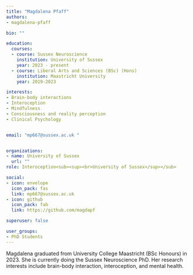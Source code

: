 ```yaml
---
title: "Magdalena Pfaff"
authors:
- magdalena-pfaff

bio: ""

education:
  courses:
  - course: Sussex Neuroscience 
    institution: University of Sussex
    year: 2023 - present
  - course: Liberal Arts and Sciences (BSc) (Hons)
    institution: Maastricht University
    year: 2019-2023

interests:
- Brain-body interactions
- Interoception 
- Mindfulness
- Consciousness and reality perception 
- Clinical Psychology 


email: "mp667@sussex.ac.uk "


organizations:
- name: University of Sussex
  url: ""
role: Interoception<sub><sup><br>University of Sussex</sup></sub>

social:
- icon: envelope
  icon_pack: fas
  link: mp667@sussex.ac.uk 
- icon: github
  icon_pack: fab
  link: https://github.com/magdapf

superuser: false

user_groups:
- PhD Students
---
```


Magdalena graduated from University College Maastricht (BSc Honours) in 2023. She is currently doing the Sussex Neuroscience PhD. Her research interests include brain-body interaction, interoception, and mental health. 
